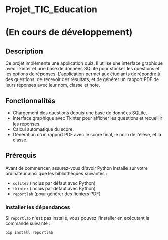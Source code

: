 # Projet_TIC_Education
# (En cours de développement)

## Description
Ce projet implémente une application quiz. Il utilise une interface graphique avec Tkinter et une base de données SQLite pour stocker les questions et les options de réponses. L'application permet aux étudiants de répondre à des questions, de recevoir des résultats, et de générer un rapport PDF de leurs réponses avec leur nom, classe et note.


## Fonctionnalités
- Chargement des questions depuis une base de données SQLite.
- Interface graphique avec Tkinter pour afficher les questions et recueillir les réponses.
- Calcul automatique du score.
- Génération d'un rapport PDF avec le score final, le nom de l'élève, et la classe.

## Prérequis
Avant de commencer, assurez-vous d'avoir Python installé sur votre ordinateur ainsi que les bibliothèques suivantes :

- `sqlite3` (inclus par défaut avec Python)
- `tkinter` (inclus par défaut avec Python)
- `reportlab` (pour générer des fichiers PDF)

### Installer les dépendances
Si `reportlab` n'est pas installé, vous pouvez l'installer en exécutant la commande suivante :

```bash
pip install reportlab
